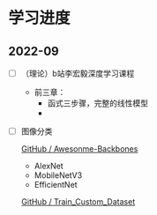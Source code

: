# 学习进度

## 2022-09

- [ ] （理论）b站李宏毅深度学习课程

  - 前三章：
    - 函式三步骤，完整的线性模型
    - 

  

- [ ] 图像分类

  [GitHub / Awesonme-Backbones](https://github.com/Fafa-DL/Awesome-Backbones)       

  - AlexNet
  - MobileNetV3
  - EfficientNet

  [GitHub / Train_Custom_Dataset](https://github.com/TommyZihao/Train_Custom_Dataset)

  

